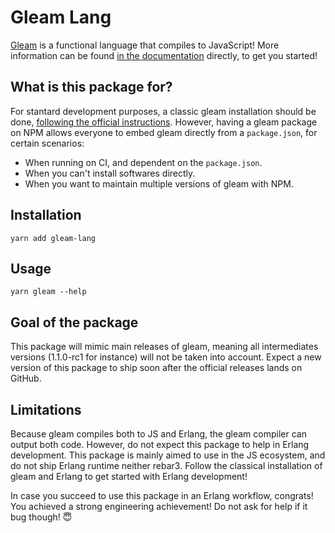 # Gleam Lang

[Gleam](https://gleam.run) is a functional language that compiles to JavaScript!
More information can be found
[in the documentation](https://gleam.run/documentation/) directly, to get you
started!

## What is this package for?

For stantard development purposes, a classic gleam installation should be done,
[following the official instructions](https://gleam.run/getting-started/installing/).
However, having a gleam package on NPM allows everyone to embed gleam directly
from a `package.json`, for certain scenarios:

- When running on CI, and dependent on the `package.json`.
- When you can't install softwares directly.
- When you want to maintain multiple versions of gleam with NPM.

## Installation

```
yarn add gleam-lang
```

## Usage

```
yarn gleam --help
```

## Goal of the package

This package will mimic main releases of gleam, meaning all intermediates
versions (1.1.0-rc1 for instance) will not be taken into account. Expect a new
version of this package to ship soon after the official releases lands on
GitHub.

## Limitations

Because gleam compiles both to JS and Erlang, the gleam compiler can output both
code. However, do not expect this package to help in Erlang development. This
package is mainly aimed to use in the JS ecosystem, and do not ship Erlang
runtime neither rebar3. Follow the classical installation of gleam and Erlang to
get started with Erlang development!

In case you succeed to use this package in an Erlang workflow, congrats! You
achieved a strong engineering achievement! Do not ask for help if it bug though!
😇
